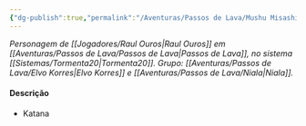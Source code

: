 ```yaml
---
{"dg-publish":true,"permalink":"/Aventuras/Passos de Lava/Mushu Misashi/","noteIcon":"","created":"2025-10-13T17:42:13.710-03:00"}
---
```


*Personagem de [[Jogadores/Raul Ouros\|Raul Ouros]] em [[Aventuras/Passos de Lava/Passos de Lava\|Passos de Lava]], no sistema [[Sistemas/Tormenta20\|Tormenta20]].*
*Grupo: [[Aventuras/Passos de Lava/Elvo Korres\|Elvo Korres]] e [[Aventuras/Passos de Lava/Niala\|Niala]].*

#### Descrição
- Katana
